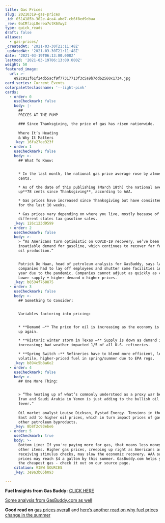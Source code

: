 ```yaml
---
title: Gas Prices
slug: 20210319-gas-prices
_id: 0514185b-302e-4ca4-abd7-cb6f8ed9dbaa
_rev: 0aCMfzqL0erea7otK6Vwy2
type: quick_reads
draft: false
aliases:
  - gas-prices/
_createdAt: '2021-03-30T21:11:48Z'
_updatedAt: '2021-03-30T21:11:48Z'
date: '2021-03-19T06:13:00.000Z'
lastmod: '2021-03-19T06:13:00.000Z'
weight: 50
featured_image:
  url: >-
    e92c911f61f24d55acf9f77317713f3c5a9b7dd62560x1734.jpg
card_series: Current Events
colorpaletteclassname: '--light-pink'
cards:
  - order: 0
    useCheckmark: false
    body: |-
      ##   
      PRICES AT THE PUMP

      ### Since Thanksgiving, the price of gas has risen nationwide.  
        
      Where It’s Heading  
      & Why It Matters
    _key: 16fa27ee323f
  - order: 1
    useCheckmark: false
    body: >-
      ## What To Know:


      * In the last month, the national gas price average rose by almost 40
      cents.

      * As of the date of this publishing (March 18th) the national average is
      up**78 cents since Thanksgiving**, according to AAA.

      * Gas prices have increased since Thanksgiving but have consistently risen
      for the last 10 weeks.

      * Gas prices vary depending on where you live, mostly because of the way
      different states tax gasoline sales.
    _key: 126c123d9599
  - order: 2
    useCheckmark: false
    body: >-
      > “As Americans turn optimistic on COVID-19 recovery, we’ve been seeing
      insatiable demand for gasoline, which continues to recover far faster than
      oil production.”


      Patrick De Haan, head of petroleum analysis for GasBuddy, says large oil
      companies had to lay off employees and shutter some facilities in the last
      year due to the pandemic. Companies cannot adjust as quickly as consumers.
      Lower supply + higher demand = higher prices.
    _key: b8504f768875
  - order: 3
    useCheckmark: false
    body: >-
      ## Something to Consider:


      Variables factoring into pricing:


      * **Demand –** The price for oil is increasing as the economy is heating
      up again.

      * **Historic winter storm in Texas –** Supply is down as demand is
      increasing; bad weather impacted 1/5 of all U.S. refineries.

      * **Spring Switch –** Refineries have to blend more efficient, less
      volatile, higher-priced fuel in spring/summer due to EPA regs.
    _key: b894c5b8a6e2
  - order: 4
    useCheckmark: false
    body: >-
      ## One More Thing:


      > “The heating up of what’s commonly understood as a proxy war between
      Iran and Saudi Arabia in Yemen is just adding to the bullish oil price
      fever.”  
        
      Oil market analyst Louise Dickson, Rystad Energy. Tensions in the Middle
      East add to higher oil prices, which in turn impact prices of gasoline and
      other petroleum byproducts.
    _key: 8b8f2c93ebe6
  - order: 5
    useCheckmark: true
    body: >-
      Bottom Line: If you're paying more for gas, that means less money for
      other items. Higher gas prices, creeping up right as Americans are
      receiving stimulus checks, may slow the economic recovery. AAA says gas
      prices may reach $4 a gallon by this summer. GasBuddy.com helps you find
      the cheapest gas - check it out on our source page.
    citation: VIEW SOURCES
    _key: 3e9a3b05b093

---
```

**Fuel Insights from Gas Buddy:** [CLICK HERE](https://fuelinsights.gasbuddy.com/?_ga=2.7857850.962058628.1615999040-1086759537.1615999040)

[Some analysis from GasBuddy.com as well](https://www.gasbuddy.com/go/gas-prices-report-march-15-2021)

**Good read on** [gas prices overall](https://www.seattletimes.com/business/why-4-a-gallon-gas-may-be-coming-your-way-this-summer/) and [here’s another read on why fuel prices change in the summer](https://www.convenience.org/Topics/Fuels/Changing-Seasons-Changing-Gas-Prices)